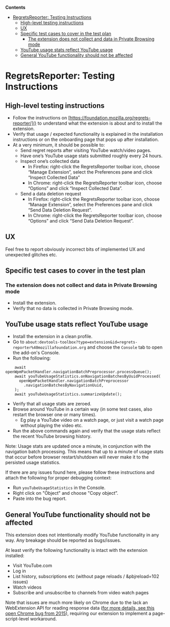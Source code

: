 <!-- START doctoc generated TOC please keep comment here to allow auto update -->
<!-- DON'T EDIT THIS SECTION, INSTEAD RE-RUN doctoc TO UPDATE -->

**Contents**

- [RegretsReporter: Testing Instructions](#regretsreporter-testing-instructions)
  - [High-level testing instructions](#high-level-testing-instructions)
  - [UX](#ux)
  - [Specific test cases to cover in the test plan](#specific-test-cases-to-cover-in-the-test-plan)
    - [The extension does not collect and data in Private Browsing mode](#the-extension-does-not-collect-and-data-in-private-browsing-mode)
  - [YouTube usage stats reflect YouTube usage](#youtube-usage-stats-reflect-youtube-usage)
  - [General YouTube functionality should not be affected](#general-youtube-functionality-should-not-be-affected)

<!-- END doctoc generated TOC please keep comment here to allow auto update -->

# RegretsReporter: Testing Instructions

## High-level testing instructions

- Follow the instructions on [https://foundation.mozilla.org/regrets-reporter/]() to understand what the extension is about and to install the extension.
- Verify that usage / expected functionality is explained in the installation instructions or on the onboarding page that pops up after installation.
- At a very minimum, it should be possible to:
  - Send regret reports after visiting YouTube watch/video pages.
  - Have one’s YouTube usage stats submitted roughly every 24 hours.
  - Inspect one’s collected data
    - In Firefox: right-click the RegretsReporter toolbar icon, choose “Manage Extension”, select the Preferences pane and click “Inspect Collected Data”
    - In Chrome: right-click the RegretsReporter toolbar icon, choose “Options” and click “Inspect Collected Data”.
  - Send a data deletion request
    - In Firefox: right-click the RegretsReporter toolbar icon, choose “Manage Extension”, select the Preferences pane and click “Send Data Deletion Request”.
    - In Chrome: right-click the RegretsReporter toolbar icon, choose “Options” and click “Send Data Deletion Request”.

## UX

Feel free to report obviously incorrect bits of implemented UX and unexpected glitches etc.

## Specific test cases to cover in the test plan

### The extension does not collect and data in Private Browsing mode

- Install the extension.
- Verify that no data is collected in Private Browsing mode.

## YouTube usage stats reflect YouTube usage

- Install the extension in a clean profile.
- Go to `about:devtools-toolbox?type=extension&id=regrets-reporter%40mozillafoundation.org` and choose the `Console` tab to open the add-on's Console.
- Run the following:

```
    await openWpmPacketHandler.navigationBatchPreprocessor.processQueue();
    await youTubeUsageStatistics.onNavigationBatchesByUuidProcessed(
      openWpmPacketHandler.navigationBatchPreprocessor
        .navigationBatchesByNavigationUuid,
    );
    await youTubeUsageStatistics.summarizeUpdate();
```

- Verify that all usage stats are zeroed.
- Browse around YouTube in a certain way (in some test cases, also restart the browser one or many times).
  - Eg play a YouTube video on a watch page, or just visit a watch page without playing the video etc.
- Run the above commands again and verify that the usage stats reflect the recent YouTube browsing history.

Note: Usage stats are updated once a minute, in conjunction with the navigation batch processing. This means that up to a minute of usage stats that occur before browser restart/shutdown will never make it to the persisted usage statistics.

If there are any issues found here, please follow these instructions and attach the following for proper debugging context:

- Run `youTubeUsageStatistics` in the Console.
- Right click on "Object" and choose "Copy object”.
- Paste into the bug report.

## General YouTube functionality should not be affected

This extension does not intentionally modify YouTube functionality in any way. Any breakage should be reported as bugs/issues.

At least verify the following functionality is intact with the extension installed:

- Visit YouTube.com
- Log in
- List history, subscriptions etc (without page reloads / &pbjreload=102 issues)
- Watch videos
- Subscribe and unsubscribe to channels from video watch pages

Note that issues are much more likely on Chrome due to the lack an WebExtension API for reading response data ([for more details, see this open Chrome bug from 2015](https://bugs.chromium.org/p/chromium/issues/detail?id=487422)), requiring our extension to implement a page-script-level workaround.
